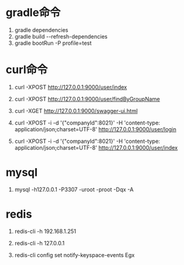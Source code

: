 # gradle命令
1. gradle dependencies
2. gradle build --refresh-dependencies 
3. gradle bootRun -P profile=test

# curl命令
1. curl -XPOST http://127.0.0.1:9000/user/index
2. curl -XPOST http://127.0.0.1:9000/user/findByGroupName

3. curl -XGET http://127.0.0.1:9000/swagger-ui.html

4. curl -XPOST  -i -d '{"companyId":8021}' -H 'content-type: application/json;charset=UTF-8' http://127.0.0.1:9000/user/login
5. curl -XPOST  -i -d '{"companyId":8021}' -H 'content-type: application/json;charset=UTF-8' http://127.0.0.1:9000/user/index


# mysql
1. mysql -h127.0.0.1 -P3307  -uroot -proot -Dqx -A

# redis
1. redis-cli -h 192.168.1.251
2. redis-cli -h 127.0.0.1

3. redis-cli config set notify-keyspace-events Egx



